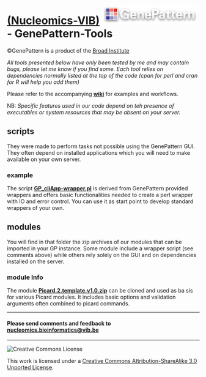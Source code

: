 [(Nucleomics-VIB)](https://github.com/Nucleomics-VIB)
![gplogo2](gplogo2.png) - GenePattern-Tools
==========

©GenePattern is a product of the [Broad Institute](http://software.broadinstitute.org/cancer/software/genepattern)

*All tools presented below have only been tested by me and may contain bugs, please let me know if you find some. Each tool relies on dependencies normally listed at the top of the code (cpan for perl and cran for R will help you add them)*

Please refer to the accompanying **[wiki](https://github.com/Nucleomics-VIB/ngs-tools/wiki)** for examples and workflows.

NB: <i>Specific features used in our code depend on teh presence of executables or system resources that may be absent on your server.</i>

## **scripts**

They were made to perform tasks not possible using the GenePattern GUI. They often depend on installed applications which you will need to make available on your own server.

### **example**

The script **[GP_cliApp-wrapper.pl](scripts/GP_cliApp-wrapper.pl)** is derived from GenePattern provided wrappers and offers basic functionalities needed to create a perl wrapper with IO and error control. You can use it as start point to develop standard wrappers of your own.

## **modules**

You will find in that folder the zip archives of our modules that can be imported in your GP instance. Some module include a wrapper script (see comments above) while others rely solely on the GUI and on dependencies installed on the server.

### **module Info**

The module **[Picard.2.template.v1.0.zip](https://github.com/Nucleomics-VIB/genepattern-tools/blob/master/modules/Picard.2.template.v1.0.zip)** can be cloned and used as ba  sis for various Picard modules. It includes basic options and validation arguments often combined to picard commands.


<hr>

<h4>Please send comments and feedback to <a href="mailto:nucleomics.bioinformatics@vib.be">nucleomics.bioinformatics@vib.be</a></h4>

<hr>

![Creative Commons License](http://i.creativecommons.org/l/by-sa/3.0/88x31.png?raw=true)

This work is licensed under a [Creative Commons Attribution-ShareAlike 3.0 Unported License](http://creativecommons.org/licenses/by-sa/3.0/).
